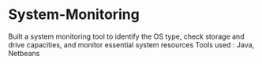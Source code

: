 # System-Monitoring
Built a system monitoring tool to identify the OS type, check storage and drive capacities, and monitor essential system resources
Tools used : Java, Netbeans
